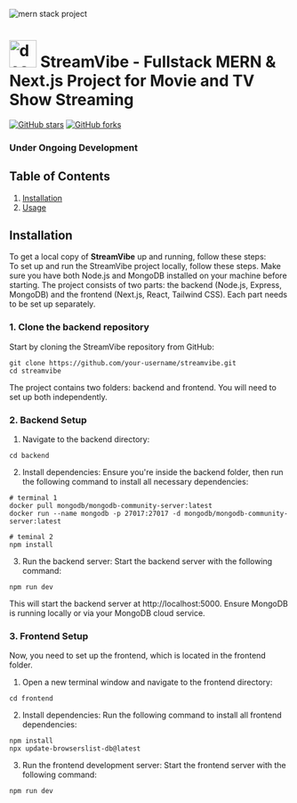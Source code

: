 ![mern stack project](https://github.com/amirrezaRst/StreamVibe/blob/master/frontend/public/github/project-thumbnail.jpg?raw=true)
# <img src="https://github.com/amirrezaRst/StreamVibe/blob/master/frontend/public/github/logo.png?raw=true" alt="description" width="49" height="49"> **StreamVibe** - Fullstack MERN & Next.js Project for Movie and TV Show Streaming

[![GitHub stars](https://img.shields.io/github/stars/amirrezaRst/StreamVibe?style=social)](https://github.com/amirrezaRst/StreamVibe/stargazers)
[![GitHub forks](https://img.shields.io/github/forks/amirrezaRst/StreamVibe?style=social)](https://github.com/amirrezaRst/StreamVibe/network/members)

### Under Ongoing Development

## **Table of Contents**

1. [Installation](#installation)
2. [Usage](#usage)



## **Installation** <a name="installation"></a>

To get a local copy of **StreamVibe** up and running, follow these steps:  
To set up and run the StreamVibe project locally, follow these steps. Make sure you have both Node.js and MongoDB installed on your machine before starting. The project consists of two parts: the backend (Node.js, Express, MongoDB) and the frontend (Next.js, React, Tailwind CSS). Each part needs to be set up separately.  

### **1. Clone the backend repository**  
Start by cloning the StreamVibe repository from GitHub:  
```
git clone https://github.com/your-username/streamvibe.git
cd streamvibe
```
The project contains two folders: backend and frontend. You will need to set up both independently.  

### **2. Backend Setup**  
1. Navigate to the backend directory:  
```
cd backend
```
2. Install dependencies: Ensure you're inside the backend folder, then run the following command to install all necessary dependencies:
```
# terminal 1
docker pull mongodb/mongodb-community-server:latest
docker run --name mongodb -p 27017:27017 -d mongodb/mongodb-community-server:latest

# teminal 2
npm install

```
3. Run the backend server: Start the backend server with the following command:
```
npm run dev
```
This will start the backend server at http://localhost:5000. Ensure MongoDB is running locally or via your MongoDB cloud service.  


### **3. Frontend Setup**  
Now, you need to set up the frontend, which is located in the frontend folder.  
1. Open a new terminal window and navigate to the frontend directory:
```
cd frontend
```
2. Install dependencies: Run the following command to install all frontend dependencies:
```
npm install
npx update-browserslist-db@latest
```
3. Run the frontend development server: Start the frontend server with the following command:
```
npm run dev
```


